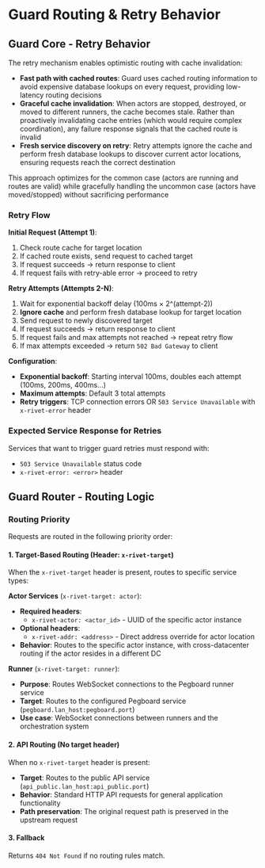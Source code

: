 # Guard Routing & Retry Behavior

## Guard Core - Retry Behavior

The retry mechanism enables optimistic routing with cache invalidation:

- **Fast path with cached routes**: Guard uses cached routing information to avoid expensive database lookups on every request, providing low-latency routing decisions
- **Graceful cache invalidation**: When actors are stopped, destroyed, or moved to different runners, the cache becomes stale. Rather than proactively invalidating cache entries (which would require complex coordination), any failure response signals that the cached route is invalid
- **Fresh service discovery on retry**: Retry attempts ignore the cache and perform fresh database lookups to discover current actor locations, ensuring requests reach the correct destination

This approach optimizes for the common case (actors are running and routes are valid) while gracefully handling the uncommon case (actors have moved/stopped) without sacrificing performance

### Retry Flow

**Initial Request (Attempt 1)**:

1. Check route cache for target location
2. If cached route exists, send request to cached target
3. If request succeeds → return response to client
4. If request fails with retry-able error → proceed to retry

**Retry Attempts (Attempts 2-N)**:

1. Wait for exponential backoff delay (100ms × 2^(attempt-2))
2. **Ignore cache** and perform fresh database lookup for target location
3. Send request to newly discovered target
4. If request succeeds → return response to client
5. If request fails and max attempts not reached → repeat retry flow
6. If max attempts exceeded → return `502 Bad Gateway` to client

**Configuration**:

- **Exponential backoff**: Starting interval 100ms, doubles each attempt (100ms, 200ms, 400ms...)
- **Maximum attempts**: Default 3 total attempts
- **Retry triggers**: TCP connection errors OR `503 Service Unavailable` with `x-rivet-error` header

### Expected Service Response for Retries

Services that want to trigger guard retries must respond with:

- `503 Service Unavailable` status code
- `x-rivet-error: <error>` header

## Guard Router - Routing Logic

### Routing Priority

Requests are routed in the following priority order:

#### 1. Target-Based Routing (Header: `x-rivet-target`)

When the `x-rivet-target` header is present, routes to specific service types:

**Actor Services** (`x-rivet-target: actor`):
- **Required headers**: 
  - `x-rivet-actor: <actor_id>` - UUID of the specific actor instance
- **Optional headers**:
  - `x-rivet-addr: <address>` - Direct address override for actor location
- **Behavior**: Routes to the specific actor instance, with cross-datacenter routing if the actor resides in a different DC

**Runner** (`x-rivet-target: runner`):
- **Purpose**: Routes WebSocket connections to the Pegboard runner service
- **Target**: Routes to the configured Pegboard service (`pegboard.lan_host:pegboard.port`)
- **Use case**: WebSocket connections between runners and the orchestration system

#### 2. API Routing (No target header)

When no `x-rivet-target` header is present:
- **Target**: Routes to the public API service (`api_public.lan_host:api_public.port`)
- **Behavior**: Standard HTTP API requests for general application functionality
- **Path preservation**: The original request path is preserved in the upstream request

#### 3. Fallback

Returns `404 Not Found` if no routing rules match.

